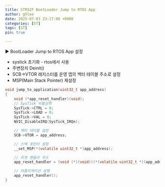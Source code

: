 ```yaml
---
title: STM32F BootLoader Jump to RTOS App
author: ghlee
date: 2025-07-03 23:17:00 +0900
categories: [ST]
tags: [ST]
pin: true

---
```


▶ BootLoader Jump to RTOS App 설정

- systick 초기화 - rtos에서 사용
- 주변장치 Deinit()
- SCB->VTOR 레지스터를 운영 앱의 백터 테이블 주소로 설정
- MSP(Main Stack Pointer) 재설정

```c
void jump_to_application(uint32_t app_address)
{
    void (*app_reset_handler)(void);
    // SysTick 비활성화
    SysTick->CTRL = 0;
    SysTick->LOAD = 0;
    SysTick->VAL = 0;
    NVIC_DisableIRQ(SysTick_IRQn);

    // 백터 테이블 설정
    SCB->VTOR = app_address;

    // 스택 포인터 설정
    __set_MSP(*(volatile uint32_t *)app_address);

    // 리셋 핸들러 주소
    app_reset_handler = (void (*)(void))(*(volatile uint32_t *)(app_address+4));

    // 어플리캐이션 실행
    app_reset_handler();
}
```
